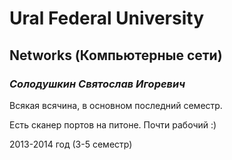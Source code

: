 Ural Federal University
=======================
Networks (Компьютерные сети) 
----------------------------
### *Солодушкин Святослав Игоревич* ###

Всякая всячина, в основном последний семестр.

Есть сканер портов на питоне. Почти рабочий :) 

2013-2014 год (3-5 семестр)
